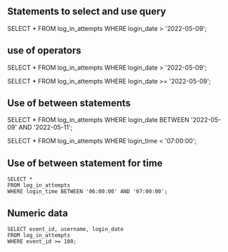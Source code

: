 ## Statements to select and use query
  SELECT * FROM 
  log_in_attempts 
  WHERE login_date > '2022-05-09';

## use of operators
   SELECT * FROM 
   log_in_attempts 
   WHERE login_date > '2022-05-09';

   SELECT * 
   FROM log_in_attempts 
   WHERE login_date >= '2022-05-09';

## Use of between statements
   SELECT * 
   FROM log_in_attempts 
   WHERE login_date BETWEEN '2022-05-09' AND '2022-05-11';

   SELECT * 
   FROM log_in_attempts 
   WHERE login_time < '07:00:00';

  ## Use of between statement for time 
    SELECT * 
    FROM log_in_attempts 
    WHERE login_time BETWEEN '06:00:00' AND '07:00:00';

  ## Numeric data 
    SELECT event_id, username, login_date 
    FROM log_in_attempts 
    WHERE event_id >= 100;
